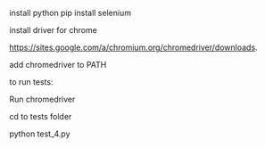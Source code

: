 install python
pip install selenium

install driver for chrome

https://sites.google.com/a/chromium.org/chromedriver/downloads.

add chromedriver to PATH


to run tests:

Run chromedriver

cd to tests folder

python test_4.py
